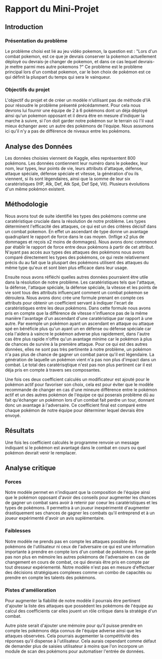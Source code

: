 # Rapport du Mini-Projet

## Introduction

### Présentation du problème

Le problème choisi est lié au jeu vidéo pokemon, la question est : "Lors d'un combat pokemon, est ce que je devrais conserver la pokemon actuellement déployé ou devrais-je changer de pokemon, et dans ce cas lequel devrais-je mettre parmi mes autre pokemons ?"
Ce problème est le problème principal lors d'un combat pokemon, car le bon choix de pokémon est ce qui définit la pluspart du temps qui sera le vainqueur.

### Objectifs du projet

L'objectif du projet et de créer un modèle n'utilisant pas de méthode d'IA pour résoudre le problème présenté précédamment. Pour cela nous devrons lui fournir une équipe de 2 à 6 pokémons dont un déja déployé ainsi qu'un pokemon opposant et il devra être en mesure d'indiquer la marche à suivre, si l'on doit garder notre pokémon sur le terrain où l'il vaut mieux échanger avec un autre des pokémons de l'équipe.
Nous assumons ici qu'il n'y a pas de différence de niveaux entre les pokémons.

## Analyse des Données

Les données choisies viennent de Kaggle, elles représentent 800 pokémons. Les données contiennent leur numéro dans le pokedex, leur nom, leur types, leur points de vie, leurs attributs d'attaque, défense, attaque spéciale, défense spéciale et vitesse, la génération d'ou ils viennent, si ils sont légendaires, ainsi que la somme de leur six caratéristiques (HP, Atk, Def, Atk Spé, Def Spé, Vit). Plusieurs évolutions d'un même pokémon existent.

## Méthodologie

Nous avons tout de suite identifié les types des pokémons comme une caratéristique cruciale dans la résolution de notre problème. Les types déterminent l'efficacité des attaques, ce qui est un des critères décisif dans un combat pokemon. En effet un ascendant de type donne un avantage quadruplant le rapport de force dans le cas moyen. (Inflige x2 plus de dommages et reçois x2 moins de dommages). Nous avons donc commencé par établir le rapport de force entre deux pokémons à partir de cet attribut. N'ayant pas accès aux types des attaques des pokémons nous avons comparé directement les types des pokémons, ce qui reste relativement précis du au fait que la pluspart des pokémons utilisent des attaques du même type qu'eux et sont bien plus efficace dans leur usage.

Ensuite nous avons réfléchi quelles autres données pourraient être utile dans la résolution de notre problème. Les caratéristiques tels que l'attaque, la défense, l'attaque spéciale, la défense spéciale, la vitesse et les points de vie sont tous des attributs influençant comment un combat pokemon se déroulera. Nous avons donc crée une formule prenant en compte ces attributs pour obtenir un coefficient servant à indiquer l'ecart de caratéristiques entre les deux pokémons.
Dans cette formule nous avons pris en compte que la différence de vitesse n'influence pas de la même manière l'avantage d'un ascendant d'une caratéristique par rapport à une autre. Par exemple un pokémon ayant un ascendant en attaque ou attaque spé en bénéficie plus qu'un ayant un en défense ou défense spéciale car cela l'aidera à vaincre le pokémon adverse plus rapidement, dans l'autre cas être plus rapide n'offre qu'un avantage minime car le pokémon à plus de chances de survire à la première attaque.
Pour ce qui est des autres données, elles ne sont pas très pertinente à notre problème, un pokémon n'a pas plus de chance de gagner un combat parce qu'il est légendaire. La génération de laquelle un pokémon vient n'a pas non plus d'impact dans un combat. Le total des caratérisqtique n'est pas non plus pertinent car il est déja pris en compte à travers ses composantes.

Une fois ces deux coefficient calculés un modificateur est ajouté pour le pokémon actif pour favoriser son choix, cela est pour éviter que le modèle recommande de changer en cas d'une mineure différence entre le pokémon actif et un des autres pokémon de l'équipe ce qui poserais problème dû au fait qu'échanger un pokémon lors d'un combat fait perdre un tour, donnant donc un avantage à l'adversaire.
Ce coefficient final est comparé entre chaque pokémon de notre équipe pour déterminer lequel devrais être envoyé.

## Résultats

Une fois les coefficient calculés le programme renvoie un message indiquant si le pokémon est avantagé dans le combat en cours ou quel pokémon devrait venir le remplacer.

[//]: # (TODO : Interprétation des sorties)

## Analyse critique

### Forces

Notre modèle permet en n'indiquant que la composition de l'équipe ainsi que le pokémon opposant d'avoir des conseils pour augmenter les chances de gagner un combat sans avoir à retenir par coeur les caratéristiques et les types de pokémons.
Il permettra à un joueur inexpérimenté d'augmenter drastiquement ses chances de gagner les combats qu'il entreprend et à un joueur expérimenté d'avoir un avis suplémentaire.

### Faiblesses

Notre modèle ne prends pas en compte les attaques possible des pokémons de l'utilisateur ni ceux de l'adversaire ce qui est une information importante à prendre en compte lors d'un combat de pokémons.
Il ne garde pas non plus en mémoire les autres pokémons de l'adversaire en cas de changement en cours de combat, ce qui devrais être pris en compte par tout dresseur expériementé.
Notre modèle n'est pas en mesure d'effectuer des décisions stratégiques complexes comme un combo de capacités ou prendre en compte les talents des pokémons.

### Pistes d'amélioration

Pour augmenter la fiabilité de notre modèle il pourrais être pertinent d'ajouter la liste des attaques que possèdent les pokémons de l'équipe au calcul des coefficients car elles jouent un rôle critique dans la stratégie d'un combat.

Autre piste serait d'ajouter une mémoire pour qu'il puisse prendre en compte les pokémons déja connus de l'équipe adverse ainsi que les attaques observées. Cela pourrais augementer la compétitivité des réponses qu'il dispense à l'utilisateur. Cela aurais cependant comme défaut de demander plus de saisies utilisateur à moins que l'on incorpore un module de scan des pokémons pour automatiser l'entrée de données.